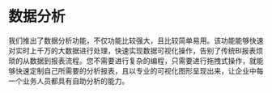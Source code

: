 # 数据分析

我们推出了数据分析功能，不仅功能比较强大，且比较简单易用。该功能能够快速对实时上千万的大数据进行处理，快速实现数据可视化操作，告别了传统BI报表烦琐的从数据到报表流程。您不需要进行复杂的编程，只需要进行拖拽式操作，就能够快速定制自己所需要的分析报表，且以专业的可视化图形呈现出来，让企业中每一个业务人员都具有自助分析的能力。



